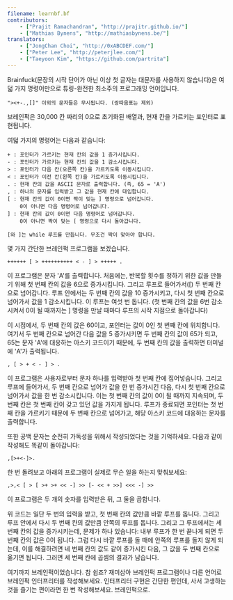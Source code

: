 ```yaml
---
filename: learnbf.bf
contributors:
    - ["Prajit Ramachandran", "http://prajitr.github.io/"]
    - ["Mathias Bynens", "http://mathiasbynens.be/"]
translators:
    - ["JongChan Choi", "http://0xABCDEF.com/"]
    - ["Peter Lee", "http://peterjlee.com/"]
    - ["Taeyoon Kim", "https://github.com/partrita"]
---
```


Brainfuck(문장의 시작 단어가 아닌 이상 첫 글자는 대문자를 사용하지 않습니다)은
여덟 가지 명령어만으로 튜링-완전한 최소주의 프로그래밍 언어입니다.

```bf
"><+-.,[]" 이외의 문자들은 무시됩니다. (쌍따옴표는 제외)
```

브레인퍽은 30,000 칸 짜리의 0으로 초기화된 배열과,
현재 칸을 가르키는 포인터로 표현됩니다.

여덟 가지의 명령어는 다음과 같습니다:

```bf
+ : 포인터가 가르키는 현재 칸의 값을 1 증가시킵니다.
- : 포인터가 가르키는 현재 칸의 값을 1 감소시킵니다.
> : 포인터가 다음 칸(오른쪽 칸)을 가르키도록 이동시킵니다.
< : 포인터가 이전 칸(왼쪽 칸)을 가르키도록 이동시킵니다.
. : 현재 칸의 값을 ASCII 문자로 출력합니다. (즉, 65 = 'A')
, : 하나의 문자를 입력받고 그 값을 현재 칸에 대입합니다.
[ : 현재 칸의 값이 0이면 짝이 맞는 ] 명령으로 넘어갑니다.
    0이 아니면 다음 명령어로 넘어갑니다.
] : 현재 칸의 값이 0이면 다음 명령어로 넘어갑니다.
    0이 아니면 짝이 맞는 [ 명령으로 다시 돌아갑니다.

[와 ]는 while 루프를 만듭니다. 무조건 짝이 맞아야 합니다.
```

몇 가지 간단한 브레인퍽 프로그램을 보겠습니다.

```bf
++++++ [ > ++++++++++ < - ] > +++++ .
```

이 프로그램은 문자 'A'를 출력합니다. 처음에는, 반복할 횟수를 정하기 위한 값을
만들기 위해 첫 번째 칸의 값을 6으로 증가시킵니다. 그리고 루프로 들어가서([)
두 번째 칸으로 넘어갑니다. 루프 안에서는 두 번째 칸의 값을 10 증가시키고,
다시 첫 번째 칸으로 넘어가서 값을 1 감소시킵니다. 이 루프는 여섯 번 돕니다.
(첫 번째 칸의 값을 6번 감소시켜서 0이 될 때까지는 ] 명령을 만날 때마다
루프의 시작 지점으로 돌아갑니다)

이 시점에서, 두 번째 칸의 값은 60이고, 포인터는 값이 0인 첫 번째 칸에 위치합니다.
여기서 두 번째 칸으로 넘어간 다음 값을 5 증가시키면 두 번째 칸의 값이 65가 되고,
65는 문자 'A'에 대응하는 아스키 코드이기 때문에, 두 번째 칸의 값을 출력하면
터미널에 'A'가 출력됩니다.

```bf
, [ > + < - ] > .
```

이 프로그램은 사용자로부터 문자 하나를 입력받아 첫 번째 칸에 집어넣습니다.
그리고 루프에 들어가서, 두 번째 칸으로 넘어가 값을 한 번 증가시킨 다음,
다시 첫 번째 칸으로 넘어가서 값을 한 번 감소시킵니다.
이는 첫 번째 칸의 값이 0이 될 때까지 지속되며,
두 번째 칸은 첫 번째 칸이 갖고 있던 값을 가지게 됩니다.
루프가 종료되면 포인터는 첫 번째 칸을 가르키기 때문에 두 번째 칸으로 넘어가고,
해당 아스키 코드에 대응하는 문자를 출력합니다.

또한 공백 문자는 순전히 가독성을 위해서 작성되었다는 것을 기억하세요.
다음과 같이 작성해도 똑같이 돌아갑니다:

```bf
,[>+<-]>.
```

한 번 돌려보고 아래의 프로그램이 실제로 무슨 일을 하는지 맞춰보세요:

```bf
,>,< [ > [ >+ >+ << -] >> [- << + >>] <<< -] >>
```

이 프로그램은 두 개의 숫자를 입력받은 뒤, 그 둘을 곱합니다.

위 코드는 일단 두 번의 입력을 받고, 첫 번째 칸의 값만큼 바깥 루프를 돕니다.
그리고 루프 안에서 다시 두 번째 칸의 값만큼 안쪽의 루프를 돕니다.
그리고 그 루프에서는 세 번째 칸의 값을 증가시키는데, 문제가 하나 있습니다:
내부 루프가 한 번 끝나게 되면 두 번째 칸의 값은 0이 됩니다.
그럼 다시 바깥 루프를 돌 때에 안쪽의 루프를 돌지 않게 되는데, 이를 해결하려면
네 번째 칸의 값도 같이 증가시킨 다음, 그 값을 두 번째 칸으로 옮기면 됩니다.
그러면 세 번째 칸에 곱셈의 결과가 남습니다.

여기까지 브레인퍽이었습니다. 참 쉽죠?
재미삼아 브레인퍽 프로그램이나 다른 언어로 브레인퍽 인터프리터를 작성해보세요.
인터프리터 구현은 간단한 편인데, 사서 고생하는 것을 즐기는 편이라면 한 번 작성해보세요. 브레인퍽으로.